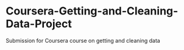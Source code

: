 # Coursera-Getting-and-Cleaning-Data-Project
Submission for Coursera course on getting and cleaning data
